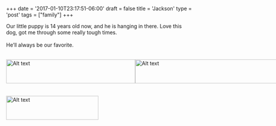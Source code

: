 +++
date = '2017-01-10T23:17:51-06:00'
draft = false
title = 'Jackson'
type = 'post'
tags = ["family"]
+++

<style>
  .image-row {
    display: flex;
  }
</style>



Our little puppy is 14 years old now, and he is hanging in there. Love this dog, got me through some really tough times.<br /> <br />
He’ll always be our favorite.<br /> <br />

<div class="image-row">
  <img src="https://julianwest.me/Blog/posts/Jackson/jackson-winter1.jpeg" alt="Alt text" width="350" height="65">
  <img src="https://julianwest.me/Blog/posts/Jackson/jackson-winter2.jpeg" alt="Alt text" width="400" height="65">
</div><br /> <br />

<div class="image-row">
  <img src="https://julianwest.me/Blog/posts/Jackson/mom-and-jackson.jpeg" alt="Alt text" width="250" height="65">
</div><br /> <br />